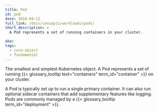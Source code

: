 ```yaml
---
title: Pod
id: pod
date: 2018-04-12
full_link: /docs/concepts/workloads/pods/
short_description: >
  A Pod represents a set of running containers in your cluster.

aka:
tags:
  - core-object
  - fundamental
---
```


The smallest and simplest Kubernetes object. A Pod represents a set of running {{< glossary_tooltip text="containers" term_id="container" >}} on your cluster.

<!--more-->

A Pod is typically set up to run a single primary container. It can also run optional sidecar containers that add supplementary features like logging. Pods are commonly managed by a {{< glossary_tooltip term_id="deployment" >}}.
